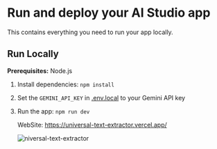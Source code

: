 # Run and deploy your AI Studio app

This contains everything you need to run your app locally.

## Run Locally

**Prerequisites:**  Node.js


1. Install dependencies:
   `npm install`
2. Set the `GEMINI_API_KEY` in [.env.local](.env.local) to your Gemini API key
3. Run the app:
   `npm run dev`

   WebSite:
   https://universal-text-extractor.vercel.app/


   ![niversal-text-extractor](https://github.com/user-attachments/assets/dcfa7a07-84a7-4fb0-8e74-2d8f99d2fb9f)

